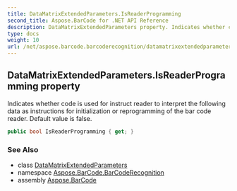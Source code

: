 ```yaml
---
title: DataMatrixExtendedParameters.IsReaderProgramming
second_title: Aspose.BarCode for .NET API Reference
description: DataMatrixExtendedParameters property. Indicates whether code is used for instruct reader to interpret the following data as instructions for initialization or reprogramming of the bar code reader. Default value is false
type: docs
weight: 10
url: /net/aspose.barcode.barcoderecognition/datamatrixextendedparameters/isreaderprogramming/
---
```

## DataMatrixExtendedParameters.IsReaderProgramming property

Indicates whether code is used for instruct reader to interpret the following data as instructions for initialization or reprogramming of the bar code reader. Default value is false.

```csharp
public bool IsReaderProgramming { get; }
```

### See Also

* class [DataMatrixExtendedParameters](../)
* namespace [Aspose.BarCode.BarCodeRecognition](../../datamatrixextendedparameters/)
* assembly [Aspose.BarCode](../../../)


